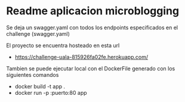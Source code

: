 # Readme aplicacion microblogging

Se deja un swagger.yaml con todos los endpoints especificados en el challenge (swagger.yaml)

El proyecto se encuentra hosteado en esta url
-   https://challenge-uala-815926fa02fe.herokuapp.com/

Tambien se puede ejecutar local con el DockerFile generado con los siguientes comandos
- docker build -t app .     
- docker run -p :puerto:80 app